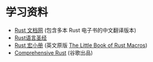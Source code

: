 # 学习资料

* [Rust 文档网](https://rustwiki.org/) (包含多本 Rust 电子书的中文翻译版本)
* [Rust语言圣经](https://course.rs/about-book.html)
* [Rust 宏小册](https://zjp-cn.github.io/tlborm/) (英文原版 [The Little Book of Rust Macros](https://veykril.github.io/tlborm/))
* [Comprehensive Rust](https://google.github.io/comprehensive-rust/zh-CN/index.html) (谷歌出品)
